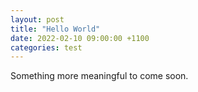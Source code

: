 ```yaml
---
layout: post
title: "Hello World"
date: 2022-02-10 09:00:00 +1100
categories: test
---
```


Something more meaningful to come soon.
